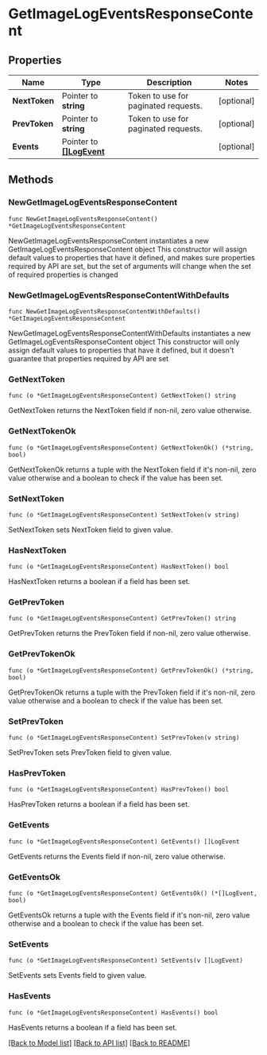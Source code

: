 # GetImageLogEventsResponseContent

## Properties

Name | Type | Description | Notes
------------ | ------------- | ------------- | -------------
**NextToken** | Pointer to **string** | Token to use for paginated requests. | [optional] 
**PrevToken** | Pointer to **string** | Token to use for paginated requests. | [optional] 
**Events** | Pointer to [**[]LogEvent**](LogEvent.md) |  | [optional] 

## Methods

### NewGetImageLogEventsResponseContent

`func NewGetImageLogEventsResponseContent() *GetImageLogEventsResponseContent`

NewGetImageLogEventsResponseContent instantiates a new GetImageLogEventsResponseContent object
This constructor will assign default values to properties that have it defined,
and makes sure properties required by API are set, but the set of arguments
will change when the set of required properties is changed

### NewGetImageLogEventsResponseContentWithDefaults

`func NewGetImageLogEventsResponseContentWithDefaults() *GetImageLogEventsResponseContent`

NewGetImageLogEventsResponseContentWithDefaults instantiates a new GetImageLogEventsResponseContent object
This constructor will only assign default values to properties that have it defined,
but it doesn't guarantee that properties required by API are set

### GetNextToken

`func (o *GetImageLogEventsResponseContent) GetNextToken() string`

GetNextToken returns the NextToken field if non-nil, zero value otherwise.

### GetNextTokenOk

`func (o *GetImageLogEventsResponseContent) GetNextTokenOk() (*string, bool)`

GetNextTokenOk returns a tuple with the NextToken field if it's non-nil, zero value otherwise
and a boolean to check if the value has been set.

### SetNextToken

`func (o *GetImageLogEventsResponseContent) SetNextToken(v string)`

SetNextToken sets NextToken field to given value.

### HasNextToken

`func (o *GetImageLogEventsResponseContent) HasNextToken() bool`

HasNextToken returns a boolean if a field has been set.

### GetPrevToken

`func (o *GetImageLogEventsResponseContent) GetPrevToken() string`

GetPrevToken returns the PrevToken field if non-nil, zero value otherwise.

### GetPrevTokenOk

`func (o *GetImageLogEventsResponseContent) GetPrevTokenOk() (*string, bool)`

GetPrevTokenOk returns a tuple with the PrevToken field if it's non-nil, zero value otherwise
and a boolean to check if the value has been set.

### SetPrevToken

`func (o *GetImageLogEventsResponseContent) SetPrevToken(v string)`

SetPrevToken sets PrevToken field to given value.

### HasPrevToken

`func (o *GetImageLogEventsResponseContent) HasPrevToken() bool`

HasPrevToken returns a boolean if a field has been set.

### GetEvents

`func (o *GetImageLogEventsResponseContent) GetEvents() []LogEvent`

GetEvents returns the Events field if non-nil, zero value otherwise.

### GetEventsOk

`func (o *GetImageLogEventsResponseContent) GetEventsOk() (*[]LogEvent, bool)`

GetEventsOk returns a tuple with the Events field if it's non-nil, zero value otherwise
and a boolean to check if the value has been set.

### SetEvents

`func (o *GetImageLogEventsResponseContent) SetEvents(v []LogEvent)`

SetEvents sets Events field to given value.

### HasEvents

`func (o *GetImageLogEventsResponseContent) HasEvents() bool`

HasEvents returns a boolean if a field has been set.


[[Back to Model list]](../README.md#documentation-for-models) [[Back to API list]](../README.md#documentation-for-api-endpoints) [[Back to README]](../README.md)


